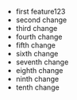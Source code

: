 - first feature123
- second change
- third change
- fourth change
- fifth change
- sixth change
- seventh change
- eighth change
- ninth change
- tenth change
